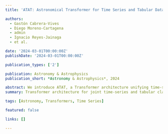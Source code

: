 ```yaml
---
title: 'ATAT: Astronomical Transformer for Time Series and Tabular Data'

authors:
  - Gastón Cabrera-Vives
  - Diego Moreno-Cartagena
  - admin
  - Ignacio Reyes-Jainaga
  - et al.

date: '2024-03-01T00:00:00Z'
publishDate: '2024-03-01T00:00:00Z'

publication_types: ['2']

publication: Astronomy & Astrophysics
publication_short: *Astronomy & Astrophysics*, 2024

abstract: We introduce ATAT, a Transformer architecture unifying time-series and tabular representations to classify astronomical alerts at scale, delivering state-of-the-art performance for LSST-era surveys.
summary: Transformer architecture for joint time-series and tabular classification of astronomical alerts.

tags: [Astronomy, Transformers, Time Series]

featured: false

links: []

---
```


